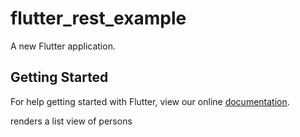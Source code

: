 # flutter_rest_exampleA new Flutter application.## Getting StartedFor help getting started with Flutter, view our online[documentation](https://flutter.io/).renders a list view of persons